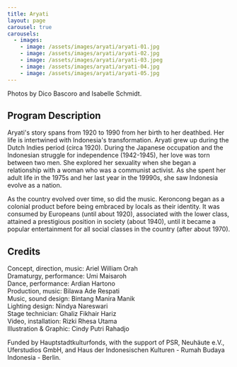 ```yaml
---
title: Aryati
layout: page
carousel: true
carousels:
  - images:
    - image: /assets/images/aryati/aryati-01.jpg
    - image: /assets/images/aryati/aryati-02.jpg
    - image: /assets/images/aryati/aryati-03.jpeg
    - image: /assets/images/aryati/aryati-04.jpg
    - image: /assets/images/aryati/aryati-05.jpg
---
```


<figcaption>Photos by Dico Bascoro and Isabelle Schmidt.</figcaption>

## Program Description

Aryati's story spans from 1920 to 1990 from her birth to her deathbed. Her life is intertwined with Indonesia's transformation. Aryati grew up during the Dutch Indies period (circa 1920). During the Japanese occupation and the Indonesian struggle for independence (1942-1945), her love was torn between two men. She explored her sexuality when she began a relationship with a woman who was a communist activist. As she spent her adult life in the 1975s and her last year in the 19990s, she saw Indonesia evolve as a nation.

As the country evolved over time, so did the music. Keroncong began as a colonial product before being embraced by locals as their identity. It was consumed by Europeans (until about 1920), associated with the lower class, attained a prestigious position in society (about 1940), until it became a popular entertainment for all social classes in the country (after about 1970).

## Credits

Concept, direction, music: Ariel William Orah<br>
Dramaturgy, performance: Umi Maisaroh<br>
Dance, performance: Ardian Hartono<br>
Production, music: Bilawa Ade Respati<br>
Music, sound design: Bintang Manira Manik<br>
Lighting design: Nindya Nareswari<br>
Stage technician: Ghaliz Fikhair Hariz<br>
Video, installation: Rizki Rhesa Utama<br>
Illustration & Graphic: Cindy Putri Rahadjo

Funded by Hauptstadtkulturfonds, with the support of PSR, Neuhäute e.V., Uferstudios GmbH, and Haus der Indonesischen Kulturen - Rumah Budaya Indonesia - Berlin.
